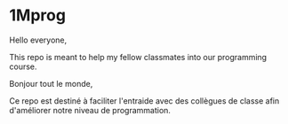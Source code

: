# 1Mprog

Hello everyone,

This repo is meant to help my fellow classmates into our programming course.

Bonjour tout le monde,

Ce repo est destiné à faciliter l'entraide avec des collègues de classe afin d'améliorer notre niveau de programmation.
